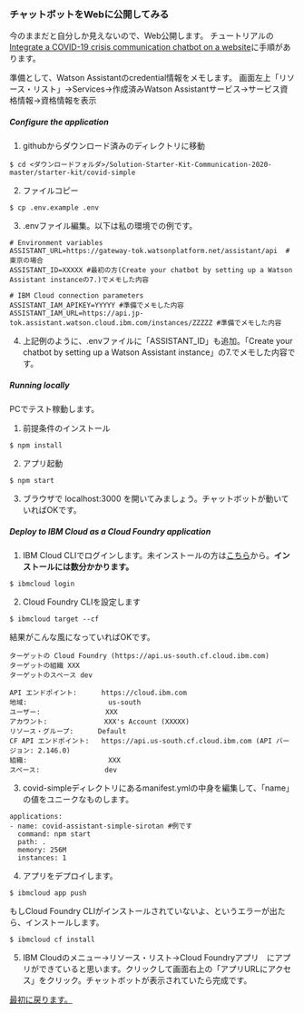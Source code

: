 
### チャットボットをWebに公開してみる
今のままだと自分しか見えないので、Web公開します。
チュートリアルの[Integrate a COVID-19 crisis communication chatbot on a website](https://developer.ibm.com/tutorials/create-a-covid-19-chatbot-embedded-on-a-website/)に手順があります。

準備として、Watson Assistantのcredential情報をメモします。
画面左上「リソース・リスト」→Services→作成済みWatson Assistantサービス→サービス資格情報→資格情報を表示

##### Configure the application
1. githubからダウンロード済みのディレクトリに移動

```
$ cd <ダウンロードフォルダ>/Solution-Starter-Kit-Communication-2020-master/starter-kit/covid-simple
```

2. ファイルコピー

```
$ cp .env.example .env
```

3. .envファイル編集。以下は私の環境での例です。

```
# Environment variables
ASSISTANT_URL=https://gateway-tok.watsonplatform.net/assistant/api  #東京の場合
ASSISTANT_ID=XXXXX #最初の方(Create your chatbot by setting up a Watson Assistant instanceの7.)でメモした内容

# IBM Cloud connection parameters
ASSISTANT_IAM_APIKEY=YYYYY #準備でメモした内容
ASSISTANT_IAM_URL=https://api.jp-tok.assistant.watson.cloud.ibm.com/instances/ZZZZZ #準備でメモした内容
```

4. 上記例のように、.envファイルに「ASSISTANT_ID」も追加。「Create your chatbot by setting up a Watson Assistant instance」の7.でメモした内容です。

##### Running locally
PCでテスト稼動します。

1. 前提条件のインストール

```
$ npm install
```

2. アプリ起動

```
$ npm start
```

3. ブラウザで localhost:3000 を開いてみましょう。チャットボットが動いていればOKです。


##### Deploy to IBM Cloud as a Cloud Foundry application

1. IBM Cloud CLIでログインします。未インストールの方は[こちら](https://cloud.ibm.com/docs/cli?topic=cloud-cli-getting-started#overview)から。**インストールには数分かかります。**


```
$ ibmcloud login
```

2. Cloud Foundry CLIを設定します

```
$ ibmcloud target --cf
```

結果がこんな風になっていればOKです。

```
ターゲットの Cloud Foundry (https://api.us-south.cf.cloud.ibm.com)
ターゲットの組織 XXX
ターゲットのスペース dev
                            
API エンドポイント:      https://cloud.ibm.com   
地域:                    us-south   
ユーザー:                XXX   
アカウント:              XXX's Account (XXXXX)   
リソース・グループ:      Default   
CF API エンドポイント:   https://api.us-south.cf.cloud.ibm.com (API バージョン: 2.146.0)   
組織:                    XXX  
スペース:                dev   
```

3. covid-simpleディレクトリにあるmanifest.ymlの中身を編集して、「name」の値をユニークなものします。

```
applications:
- name: covid-assistant-simple-sirotan #例です
  command: npm start
  path: .
  memory: 256M
  instances: 1
```

4. アプリをデプロイします。

```
$ ibmcloud app push
```

もしCloud Foundry CLIがインストールされていないよ、というエラーが出たら、インストールします。

```
$ ibmcloud cf install
```

5. IBM Cloudのメニュー→リソース・リスト→Cloud Foundryアプリ　にアプリができていると思います。クリックして画面右上の「アプリURLにアクセス」をクリック。チャットボットが表示されていたら完成です。


[最初に戻ります。](https://github.com/sirotans/callforcode2020/blob/master/crisis-communication/readme.md)
